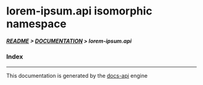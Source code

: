 
# lorem-ipsum.api isomorphic namespace

##### [README](../../../README.md) > [DOCUMENTATION](../../COVER.md) > lorem-ipsum.api

### Index

---

This documentation is generated by the [docs-api](https://github.com/bithandshake/docs-api) engine


